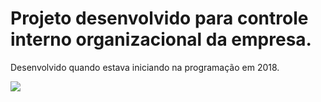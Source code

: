# Projeto desenvolvido para controle interno organizacional da empresa.

Desenvolvido quando estava iniciando na programação em 2018.

<img src="../SiteWelcome.png">
